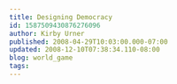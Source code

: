 ```yaml
---
title: Designing Democracy
id: 1587509430876276096
author: Kirby Urner
published: 2008-04-29T10:03:00.000-07:00
updated: 2008-12-10T07:38:34.110-08:00
blog: world_game
tags: 
---
```


